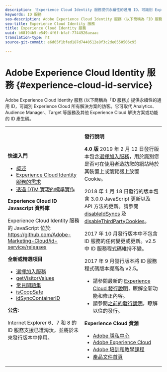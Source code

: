 ```yaml
---
description: 'Experience Cloud Identity 服務提供永續性的通用 ID，可識別 Experience Cloud 所有解決方案的訪客。 '
keywords: ID 服務
seo-description: Adobe Experience Cloud Identity 服務 (以下簡稱為「ID 服務」) 提供永續性的通用 ID，可識別 Experience Cloud 所有解決方案的訪客。它可取代 Analytics、Audience Manager、Target 等服務及其他 Experience Cloud 解決方案或功能的 ID 產生碼。
seo-title: Experience Cloud Identity 服務
title: Experience Cloud Identity 服務
uuid: b68194b5-e549-4f6f-bfaf-7744926aeaac
translation-type: ht
source-git-commit: e6d65f1bfed187d7440512e8f3c2de0550506c95

---
```



# Adobe Experience Cloud Identity 服務 {#experience-cloud-id-service}

Adobe Experience Cloud Identity 服務 (以下簡稱為「ID 服務」) 提供永續性的通用 ID，可識別 Experience Cloud 所有解決方案的訪客。它可取代 Analytics、Audience Manager、Target 等服務及其他 Experience Cloud 解決方案或功能的 ID 產生碼。

<table id="table_5E612F746A704FE095B809A013EE977F" class="simpletable"> 
 <tbody> 
  <tr> 
   <td colname="col1"> <p> <b>快速入門</b> </p> <p> 
     <ul id="ul_D5EC6A54A03F4AB595B588116A7C1296"> 
      <li id="li_845F6DE25A1241439BCDCBC00459D7EB"> <a href="introduction/overview.md" format="dita" scope="local"> 概述 </a> </li> 
      <li id="li_47F399E1D4AF4F08BD647DF01A423BA7"> <a href="reference/requirements.md" format="dita" scope="local"> Experience Cloud Identity 服務的需求 </a> </li> 
      <li id="li_CBEEE79B45644F28A52B58DDF23DAD4F"> <a href="implementation-guides/standard.md#concept-89cd0199a9634fc48644f2d61e3d2445" format="dita" scope="local"> 透過 DTM 實現的標準實作 </a> </li> 
     </ul> </p> <p><b>Experience Cloud ID Javascript 資料庫</b> </p> <p>Experience Cloud Identity 服務的 JavaScript 位於: <a href="https://github.com/Adobe-Marketing-Cloud/id-service/releases" format="https" scope="external">https://github.com/Adobe-Marketing-Cloud/id-service/releases</a> </p> <p> <b>全新或精選項目</b> </p> <p> 
     <ul id="ul_B0A25B6827734D55BB1E20D12334AC21"> 
      <li id="li_A66924F4948F4A5ABA545A89A28A6F6A"><a href="implementation-guides/opt-in-service/optin-overview.md#concept-f9b5db0d27a245fbadd3e19162319360" format="dita" scope="local">選擇加入服務</a> </li> 
      <li id="li_92D49CB788AD478EA74BCF5328CB9A14"> <a href="library/get-set/getvisitorvalues.md#reference-b8c9e17c170c4291829a792df46ce279" format="dita" scope="local"> getVisitorValues </a> </li> 
      <li id="li_9E512C6DD15C46C3ABD06ACD60D97E4A"> <a href="faq-intro/faq-intro.md" format="dita" scope="local"> 常見問題集 </a> </li> 
      <li id="li_B28082F3D075413D89E5AFB718657E17"> <a href="library/function-vars/coopsafe.md#reference-7fbed36f38a048d1a5883c53d430ddf4" format="dita" scope="local"> isCoopSafe </a> </li> 
      <li id="li_7744A4898EA542B9BF009D2066810050"> <a href="library/function-vars/idsyncontainerid.md#reference-5cfbed2240fa4def90f535f017a36015" format="dita" scope="local"> idSyncContainerID </a> </li> 
     </ul> </p> 
    <draft-comment> 
     <p> <b>公告:</b> </p> 
     <p> <p>Internet Explorer 6、7 和 8 的 ID 服務支援已遭淘汰，並將於未來發行版本中停用。 </p> </p> 
    </draft-comment> </td> 
   <td colname="col2"> <p> <b>發行說明</b> </p> <p><b>4.0 版</b> 2019 年 2 月 12 日發行版本包含<a href="implementation-guides/opt-in-service/optin-overview.md#concept-f9b5db0d27a245fbadd3e19162319360" format="dita" scope="local">選擇加入服務</a>，用於識別您是否可在使用者造訪您的網站時於其裝置上或瀏覽器上放置 Cookie。 </p> <p>2018 年 1 月 18 日發行的版本包含 3.0.0 JavaScript 更新以及 API 方法的更新。請參閱<a href="library/function-vars/disableidsync.md#reference-589d6b489ac64eddb5a7ff758945e414" format="dita" scope="local"> disableIdSyncs</a> 及 <a href="library/function-vars/disable-cookies.md#reference-2dd2d60d12f34f0b98bbb5606b3734cc" format="dita" scope="local"> disableThirdPartyCookies</a>。 </p> 
    <draft-comment> 
     <p>2017 年 10 月發行版本中不包含 ID 服務的任何變更或更新。v2.5 中 ID 服務程式碼維持不變。 </p> 
    </draft-comment> 
    <draft-comment> 
     <p> 2017 年 9 月發行版本將 ID 服務程式碼版本提高為 v2.5。 </p> 
    </draft-comment> <p> 
     <ul id="ul_4F06F170F214492780C7D25A069F799F"> 
      <li id="li_45A7CD556FE44F4DAB035C736A058F36"> 請參閱最新的 <a href="https://marketing.adobe.com/resources/help/zh_TW/whatsnew/" format="https" scope="external">Experience Cloud 發行說明</a>，瞭解全新功能和修正內容。 </li> 
      <li id="li_10CC4FBFEFC947CA9AD15F52D9715257">請參閱<a href="https://marketing-stage.adobe.com/resources/help/en_US/whatsnew/c_legacy_releases.html" format="html" scope="external">之前的發行說明</a>，瞭解以往的發行。 </li> 
     </ul> </p> <p> <b>Experience Cloud 資源</b> </p> <p> 
     <ul id="ul_E30EC96BDC624B5591F0470D430B7F41"> 
      <li id="li_F3A5CCFAE0F247CEB41A03CA8E03106B"> <a href="https://www.adobe.com/tw/privacy.html" format="http" scope="external"> Adobe 隱私中心</a> </li> 
      <li id="li_A54C1EB170EA4B8FA6A81B90AB0C39DD"> <a href="https://www.adobe.com/tw/marketing-cloud.html" scope="external" format="http"> Adobe Experience Cloud</a> </li> 
      <li id="li_1938F7044F544481A6CC0F45CC22B80A"> <a href="http://helpx.adobe.com/tw/learning.html?promoid=KAUDK" scope="external" format="http"> Adobe 培訓和教學課程</a> </li> 
      <li id="li_C71459E0D1464C05B8B9387C43541F17"> <a href="https://marketing.adobe.com/resources/help/zh_TW/home/index.html" scope="external" format="https"> 產品文件首頁</a> </li> 
     </ul> </p> </td> 
  </tr> 
 </tbody> 
</table>

